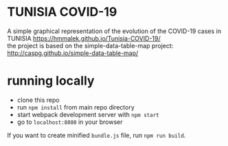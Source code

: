 # TUNISIA COVID-19
A simple graphical representation of the evolution of the COVID-19 cases in TUNISIA https://hmmalek.github.io/Tunisia-COVID-19/ <br/>
the project is based on the simple-data-table-map project:
http://caspg.github.io/simple-data-table-map/

# running locally

* clone this repo
* run `npm install` from main repo directory
* start webpack development server with `npm start`
* go to `localhost:8080` in your browser

If you want to create minified `bundle.js` file, run `npm run build`.
